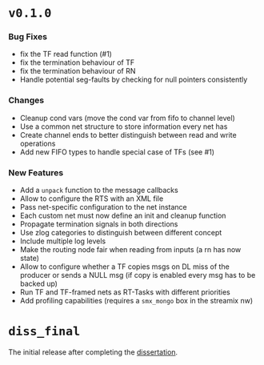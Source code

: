 # `v0.1.0`

### Bug Fixes
 - fix the TF read function (#1)
 - fix the termination behaviour of TF
 - fix the termination behaviour of RN
 - Handle potential seg-faults by checking for null pointers consistently

### Changes
 - Cleanup cond vars (move the cond var from fifo to channel level)
 - Use a common net structure to store information every net has
 - Create channel ends to better distinguish between read and write operations
 - Add new FIFO types to handle special case of TFs (see #1)

### New Features
 - Add a `unpack` function to the message callbacks
 - Allow to configure the RTS with an XML file
 - Pass net-specific configuration to the net instance
 - Each custom net must now define an init and cleanup function
 - Propagate termination signals in both directions
 - Use zlog categories to distinguish between different concept
 - Include multiple log levels
 - Make the routing node fair when reading from inputs (a rn has now state)
 - Allow to configure whether a TF copies msgs on DL miss of the producer or
   sends a NULL msg (if copy is enabled every msg has to be backed up)
 - Run TF and TF-framed nets as RT-Tasks with different priorities
 - Add profiling capabilities (requires a `smx_mongo` box in the streamix nw)

# `diss_final`

The initial release after completing the [dissertation](https://uhra.herts.ac.uk/handle/2299/21094).
